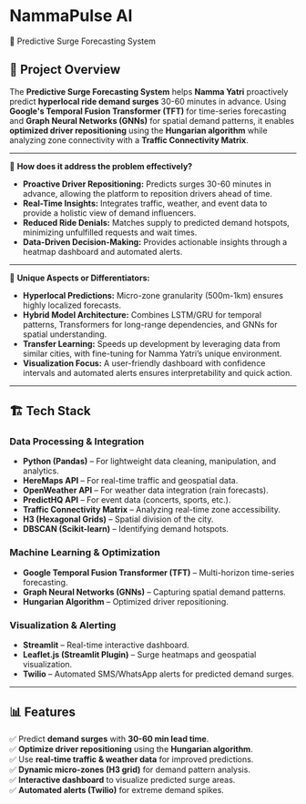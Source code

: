 # NammaPulse AI
🚀 Predictive Surge Forecasting System

## 📌 Project Overview
The **Predictive Surge Forecasting System** helps **Namma Yatri** proactively predict **hyperlocal ride demand surges** 30-60 minutes in advance. Using **Google's Temporal Fusion Transformer (TFT)** for time-series forecasting and **Graph Neural Networks (GNNs)** for spatial demand patterns, it enables **optimized driver repositioning** using the **Hungarian algorithm** while analyzing zone connectivity with a **Traffic Connectivity Matrix**.

---

🚦 **How does it address the problem effectively?**
- **Proactive Driver Repositioning:** Predicts surges 30-60 minutes in advance, allowing the platform to reposition drivers ahead of time.
- **Real-Time Insights:** Integrates traffic, weather, and event data to provide a holistic view of demand influencers.
- **Reduced Ride Denials:** Matches supply to predicted demand hotspots, minimizing unfulfilled requests and wait times.
- **Data-Driven Decision-Making:** Provides actionable insights through a heatmap dashboard and automated alerts.

---


🌟 **Unique Aspects or Differentiators:**
- **Hyperlocal Predictions:** Micro-zone granularity (500m-1km) ensures highly localized forecasts.
- **Hybrid Model Architecture:** Combines LSTM/GRU for temporal patterns, Transformers for long-range dependencies, and GNNs for spatial understanding.
- **Transfer Learning:** Speeds up development by leveraging data from similar cities, with fine-tuning for Namma Yatri’s unique environment.
- **Visualization Focus:** A user-friendly dashboard with confidence intervals and automated alerts ensures interpretability and quick action.

---

## 🏗️ Tech Stack
### **Data Processing & Integration**
- **Python (Pandas)** – For lightweight data cleaning, manipulation, and analytics.
- **HereMaps API** – For real-time traffic and geospatial data.
- **OpenWeather API** – For weather data integration (rain forecasts).
- **PredictHQ API** – For event data (concerts, sports, etc.).
- **Traffic Connectivity Matrix** – Analyzing real-time zone accessibility.  
- **H3 (Hexagonal Grids)** – Spatial division of the city.  
- **DBSCAN (Scikit-learn)** – Identifying demand hotspots.  

### **Machine Learning & Optimization**
- **Google Temporal Fusion Transformer (TFT)** – Multi-horizon time-series forecasting.  
- **Graph Neural Networks (GNNs)** – Capturing spatial demand patterns.  
- **Hungarian Algorithm** – Optimized driver repositioning.   

### **Visualization & Alerting**
- **Streamlit** – Real-time interactive dashboard.  
- **Leaflet.js (Streamlit Plugin)** – Surge heatmaps and geospatial visualization.  
- **Twilio** – Automated SMS/WhatsApp alerts for predicted demand surges.  

---

## 📊 Features
✅ Predict **demand surges** with **30-60 min lead time**.  
✅ **Optimize driver repositioning** using the **Hungarian algorithm**.  
✅ Use **real-time traffic & weather data** for improved predictions.  
✅ **Dynamic micro-zones (H3 grid)** for demand pattern analysis.  
✅ **Interactive dashboard** to visualize predicted surge areas.  
✅ **Automated alerts (Twilio)** for extreme demand spikes.  
